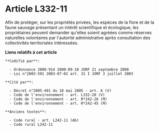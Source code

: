# Article L332-11

Afin de protéger, sur les propriétés privées, les espèces de la flore et de la faune sauvage présentant un intérêt
scientifique et écologique, les propriétaires peuvent demander qu'elles soient agréées comme réserves naturelles volontaires
par l'autorité administrative après consultation des collectivités territoriales intéressées.

**Liens relatifs à cet article**

	**Codifié par**:

	  - Ordonnance 2000-914 2000-09-18 JORF 21 septembre 2000
	  - Loi n°2003-591 2003-07-02 art. 31 I JORF 3 juillet 2003

	**Cité par**:

	  - Décret n°2005-491 du 18 mai 2005 - art. 6 (V)
	  - Code de l'environnement - art. L332-20 (V)
	  - Code de l'environnement - art. R*242-26 (M)
	  - Code de l'environnement - art. R*242-45 (M)

	**Anciens textes**:

	  - Code rural - art. L242-11 (Ab)
	  - Code rural L242-11
